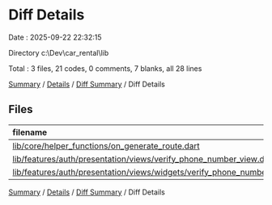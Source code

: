 # Diff Details

Date : 2025-09-22 22:32:15

Directory c:\\Dev\\car_rental\\lib

Total : 3 files,  21 codes, 0 comments, 7 blanks, all 28 lines

[Summary](results.md) / [Details](details.md) / [Diff Summary](diff.md) / Diff Details

## Files
| filename | language | code | comment | blank | total |
| :--- | :--- | ---: | ---: | ---: | ---: |
| [lib/core/helper\_functions/on\_generate\_route.dart](/lib/core/helper_functions/on_generate_route.dart) | Dart | 3 | 0 | 1 | 4 |
| [lib/features/auth/presentation/views/verify\_phone\_number\_view.dart](/lib/features/auth/presentation/views/verify_phone_number_view.dart) | Dart | 10 | 0 | 3 | 13 |
| [lib/features/auth/presentation/views/widgets/verify\_phone\_number\_view\_body.dart](/lib/features/auth/presentation/views/widgets/verify_phone_number_view_body.dart) | Dart | 8 | 0 | 3 | 11 |

[Summary](results.md) / [Details](details.md) / [Diff Summary](diff.md) / Diff Details